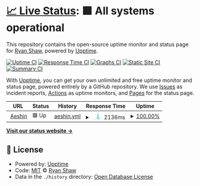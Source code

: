 # [📈 Live Status](https://rybesh.github.io/status): <!--live status--> **🟩 All systems operational**

This repository contains the open-source uptime monitor and status page for [Ryan Shaw](http://aeshin.org/), powered by [Upptime](https://github.com/upptime/upptime).

[![Uptime CI](https://github.com/rybesh/status/workflows/Uptime%20CI/badge.svg)](https://github.com/rybesh/status/actions?query=workflow%3A%22Uptime+CI%22)
[![Response Time CI](https://github.com/rybesh/status/workflows/Response%20Time%20CI/badge.svg)](https://github.com/rybesh/status/actions?query=workflow%3A%22Response+Time+CI%22)
[![Graphs CI](https://github.com/rybesh/status/workflows/Graphs%20CI/badge.svg)](https://github.com/rybesh/status/actions?query=workflow%3A%22Graphs+CI%22)
[![Static Site CI](https://github.com/rybesh/status/workflows/Static%20Site%20CI/badge.svg)](https://github.com/rybesh/status/actions?query=workflow%3A%22Static+Site+CI%22)
[![Summary CI](https://github.com/rybesh/status/workflows/Summary%20CI/badge.svg)](https://github.com/rybesh/status/actions?query=workflow%3A%22Summary+CI%22)

With [Upptime](https://upptime.js.org), you can get your own unlimited and free uptime monitor and status page, powered entirely by a GitHub repository. We use [Issues](https://github.com/rybesh/status/issues) as incident reports, [Actions](https://github.com/rybesh/status/actions) as uptime monitors, and [Pages](https://rybesh.github.io/status) for the status page.

<!--start: status pages-->
<!-- This summary is generated by Upptime (https://github.com/upptime/upptime) -->
<!-- Do not edit this manually, your changes will be overwritten -->
<!-- prettier-ignore -->
| URL | Status | History | Response Time | Uptime |
| --- | ------ | ------- | ------------- | ------ |
| <img alt="" src="https://icons.duckduckgo.com/ip3/aeshin.org.ico" height="13"> [Aeshin](https://aeshin.org) | 🟩 Up | [aeshin.yml](https://github.com/rybesh/status/commits/HEAD/history/aeshin.yml) | <details><summary><img alt="Response time graph" src="./graphs/aeshin/response-time-week.png" height="20"> 2136ms</summary><br><a href="https://rybesh.github.io/status/history/aeshin"><img alt="Response time 390" src="https://img.shields.io/endpoint?url=https%3A%2F%2Fraw.githubusercontent.com%2Frybesh%2Fstatus%2FHEAD%2Fapi%2Faeshin%2Fresponse-time.json"></a><br><a href="https://rybesh.github.io/status/history/aeshin"><img alt="24-hour response time 281" src="https://img.shields.io/endpoint?url=https%3A%2F%2Fraw.githubusercontent.com%2Frybesh%2Fstatus%2FHEAD%2Fapi%2Faeshin%2Fresponse-time-day.json"></a><br><a href="https://rybesh.github.io/status/history/aeshin"><img alt="7-day response time 2136" src="https://img.shields.io/endpoint?url=https%3A%2F%2Fraw.githubusercontent.com%2Frybesh%2Fstatus%2FHEAD%2Fapi%2Faeshin%2Fresponse-time-week.json"></a><br><a href="https://rybesh.github.io/status/history/aeshin"><img alt="30-day response time 756" src="https://img.shields.io/endpoint?url=https%3A%2F%2Fraw.githubusercontent.com%2Frybesh%2Fstatus%2FHEAD%2Fapi%2Faeshin%2Fresponse-time-month.json"></a><br><a href="https://rybesh.github.io/status/history/aeshin"><img alt="1-year response time 390" src="https://img.shields.io/endpoint?url=https%3A%2F%2Fraw.githubusercontent.com%2Frybesh%2Fstatus%2FHEAD%2Fapi%2Faeshin%2Fresponse-time-year.json"></a></details> | <details><summary><a href="https://rybesh.github.io/status/history/aeshin">100.00%</a></summary><a href="https://rybesh.github.io/status/history/aeshin"><img alt="All-time uptime 99.90%" src="https://img.shields.io/endpoint?url=https%3A%2F%2Fraw.githubusercontent.com%2Frybesh%2Fstatus%2FHEAD%2Fapi%2Faeshin%2Fuptime.json"></a><br><a href="https://rybesh.github.io/status/history/aeshin"><img alt="24-hour uptime 100.00%" src="https://img.shields.io/endpoint?url=https%3A%2F%2Fraw.githubusercontent.com%2Frybesh%2Fstatus%2FHEAD%2Fapi%2Faeshin%2Fuptime-day.json"></a><br><a href="https://rybesh.github.io/status/history/aeshin"><img alt="7-day uptime 100.00%" src="https://img.shields.io/endpoint?url=https%3A%2F%2Fraw.githubusercontent.com%2Frybesh%2Fstatus%2FHEAD%2Fapi%2Faeshin%2Fuptime-week.json"></a><br><a href="https://rybesh.github.io/status/history/aeshin"><img alt="30-day uptime 100.00%" src="https://img.shields.io/endpoint?url=https%3A%2F%2Fraw.githubusercontent.com%2Frybesh%2Fstatus%2FHEAD%2Fapi%2Faeshin%2Fuptime-month.json"></a><br><a href="https://rybesh.github.io/status/history/aeshin"><img alt="1-year uptime 99.90%" src="https://img.shields.io/endpoint?url=https%3A%2F%2Fraw.githubusercontent.com%2Frybesh%2Fstatus%2FHEAD%2Fapi%2Faeshin%2Fuptime-year.json"></a></details>

<!--end: status pages-->

[**Visit our status website →**](https://rybesh.github.io/status)

## 📄 License

- Powered by: [Upptime](https://github.com/upptime/upptime)
- Code: [MIT](./LICENSE) © [Ryan Shaw](http://aeshin.org/)
- Data in the `./history` directory: [Open Database License](https://opendatacommons.org/licenses/odbl/1-0/)

